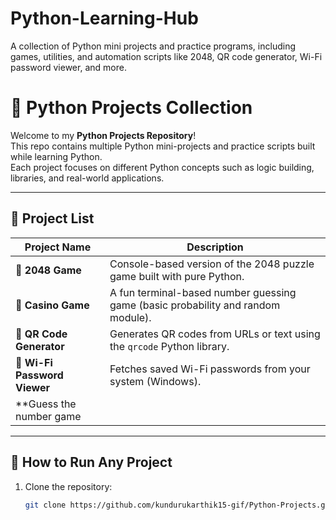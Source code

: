 # Python-Learning-Hub
A collection of Python mini projects and practice programs, including games, utilities, and automation scripts like 2048, QR code generator, Wi-Fi password viewer, and more.
# 🐍 Python Projects Collection

Welcome to my **Python Projects Repository**!  
This repo contains multiple Python mini-projects and practice scripts built while learning Python.  
Each project focuses on different Python concepts such as logic building, libraries, and real-world applications.

---

## 📂 Project List

| Project Name | Description |
|---------------|-------------|
| 🧩 **2048 Game** | Console-based version of the 2048 puzzle game built with pure Python. |
| 🎰 **Casino Game** | A fun terminal-based number guessing game (basic probability and random module). |
| 🔳 **QR Code Generator** | Generates QR codes from URLs or text using the `qrcode` Python library. |
| 📶 **Wi-Fi Password Viewer** | Fetches saved Wi-Fi passwords from your system (Windows). |
|    **Guess the number game 

---

## 🚀 How to Run Any Project

1. Clone the repository:
   ```bash
   git clone https://github.com/kundurukarthik15-gif/Python-Projects.git
